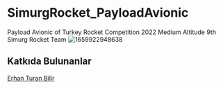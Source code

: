 # SimurgRocket_PayloadAvionic
Payload Avionic of Turkey Rocket Competition 2022 Medium Altitude 9th Simurg Rocket Team
![1659922948638](https://user-images.githubusercontent.com/69718844/206855166-5da531f5-c115-4db5-b120-10375fbaf85c.jpeg)
## Katkıda Bulunanlar
[Erhan Turan Bilir](https://github.com/erhanbilir)